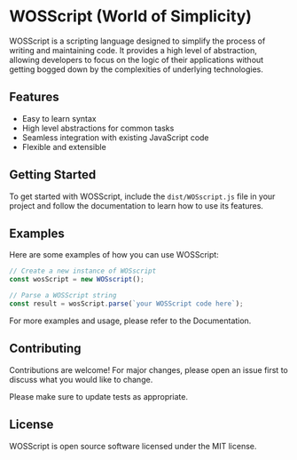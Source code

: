 # WOSScript (World of Simplicity)

WOSScript is a scripting language designed to simplify the process of writing and maintaining code. It provides a high level of abstraction, allowing developers to focus on the logic of their applications without getting bogged down by the complexities of underlying technologies.

## Features

- Easy to learn syntax
- High level abstractions for common tasks
- Seamless integration with existing JavaScript code
- Flexible and extensible

## Getting Started

To get started with WOSScript, include the `dist/WOSscript.js` file in your project and follow the documentation to learn how to use its features.

## Examples

Here are some examples of how you can use WOSScript:

```javascript
// Create a new instance of WOSscript
const wosScript = new WOSscript();

// Parse a WOSScript string
const result = wosScript.parse(`your WOSScript code here`);
```

For more examples and usage, please refer to the Documentation.

## Contributing

Contributions are welcome! For major changes, please open an issue first to discuss what you would like to change.

Please make sure to update tests as appropriate.

## License

WOSScript is open source software licensed under the MIT license.